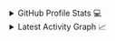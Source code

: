 <details>
  <summary>GitHub Profile Stats 💻</summary>
  <div align="center">
    <h2>GitHub Stats</h2>
    <details open>
      <summary><h3>Languages</h3></summary>
      <p>
        <a href="https://github.com/Omegaki113r/">
          <img src="https://github-readme-stats.vercel.app/api/top-langs/?username=Omegaki113r&langs_count=6&theme=gruvbox&layout=compact&hide_border=true" alt="Omegaki113r :: overall Top Langs">
        </a>
      </p>
      <p>
        <a href="https://github.com/Omegaki113r/">
          <img width="45%" src="https://github-profile-summary-cards.vercel.app/api/cards/repos-per-language?username=Omegaki113r&theme=gruvbox&layout=compact&hide_border=true" alt="Omegaki113r :: Top Langs by repo">
          <img width="45%" src="https://github-profile-summary-cards.vercel.app/api/cards/most-commit-language?username=Omegaki113r&theme=gruvbox&layout=compact&hide_border=true" alt="Omegaki113r :: Top Langs by commit">
        </a>
      </p>
    </details>
    <details open>
      <summary><h3>Statistics</h3></summary>
      <p>
        <a href="https://github.com/Omegaki113r/">
          <img width="49.5%" src="https://github-readme-stats.vercel.app/api?username=Omegaki113r&show_icons=true&theme=gruvbox&hide_border=true">
          <img width="49.5%" src="https://github-readme-streak-stats.herokuapp.com/?user=Omegaki113r&theme=gruvbox&hide_border=true">
        </a>
      </p>
    </details>
  </div>
</details>

<details>
  <summary>Latest Activity Graph 📈</summary>
  <br>
  <h2 align="center">Latest Contribution</h2>
  <a href="https://github.com/Omegaki113r/github-readme-activity-graph">
    <img alt="0meg4ki113r's Activity Graph" src="https://github-readme-activity-graph.vercel.app/graph?username=Omegaki113r&theme=github-compact&hide_border=true">
  </a>
  <br>
</details>
